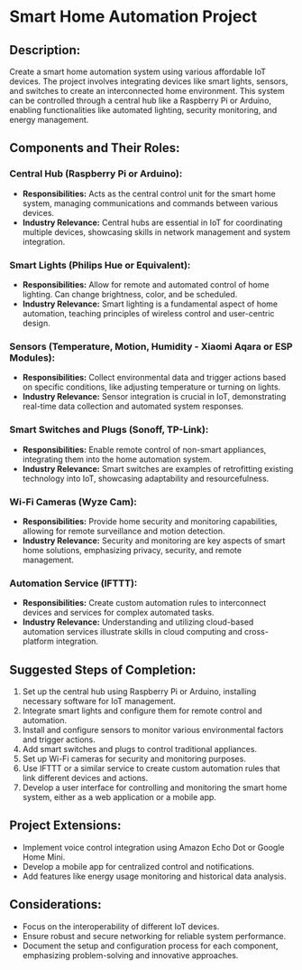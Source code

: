 # Smart Home Automation Project

## Description:
Create a smart home automation system using various affordable IoT devices. The project involves integrating devices like smart lights, sensors, and switches to create an interconnected home environment. This system can be controlled through a central hub like a Raspberry Pi or Arduino, enabling functionalities like automated lighting, security monitoring, and energy management.

## Components and Their Roles:

### Central Hub (Raspberry Pi or Arduino):
- **Responsibilities:** Acts as the central control unit for the smart home system, managing communications and commands between various devices.
- **Industry Relevance:** Central hubs are essential in IoT for coordinating multiple devices, showcasing skills in network management and system integration.

### Smart Lights (Philips Hue or Equivalent):
- **Responsibilities:** Allow for remote and automated control of home lighting. Can change brightness, color, and be scheduled.
- **Industry Relevance:** Smart lighting is a fundamental aspect of home automation, teaching principles of wireless control and user-centric design.

### Sensors (Temperature, Motion, Humidity - Xiaomi Aqara or ESP Modules):
- **Responsibilities:** Collect environmental data and trigger actions based on specific conditions, like adjusting temperature or turning on lights.
- **Industry Relevance:** Sensor integration is crucial in IoT, demonstrating real-time data collection and automated system responses.

### Smart Switches and Plugs (Sonoff, TP-Link):
- **Responsibilities:** Enable remote control of non-smart appliances, integrating them into the home automation system.
- **Industry Relevance:** Smart switches are examples of retrofitting existing technology into IoT, showcasing adaptability and resourcefulness.

### Wi-Fi Cameras (Wyze Cam):
- **Responsibilities:** Provide home security and monitoring capabilities, allowing for remote surveillance and motion detection.
- **Industry Relevance:** Security and monitoring are key aspects of smart home solutions, emphasizing privacy, security, and remote management.

### Automation Service (IFTTT):
- **Responsibilities:** Create custom automation rules to interconnect devices and services for complex automated tasks.
- **Industry Relevance:** Understanding and utilizing cloud-based automation services illustrate skills in cloud computing and cross-platform integration.

## Suggested Steps of Completion:
1. Set up the central hub using Raspberry Pi or Arduino, installing necessary software for IoT management.
2. Integrate smart lights and configure them for remote control and automation.
3. Install and configure sensors to monitor various environmental factors and trigger actions.
4. Add smart switches and plugs to control traditional appliances.
5. Set up Wi-Fi cameras for security and monitoring purposes.
6. Use IFTTT or a similar service to create custom automation rules that link different devices and actions.
7. Develop a user interface for controlling and monitoring the smart home system, either as a web application or a mobile app.

## Project Extensions:
- Implement voice control integration using Amazon Echo Dot or Google Home Mini.
- Develop a mobile app for centralized control and notifications.
- Add features like energy usage monitoring and historical data analysis.

## Considerations:
- Focus on the interoperability of different IoT devices.
- Ensure robust and secure networking for reliable system performance.
- Document the setup and configuration process for each component, emphasizing problem-solving and innovative approaches.
